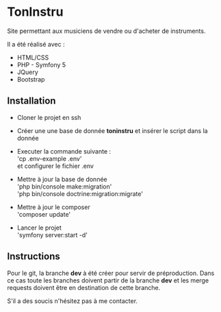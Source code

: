# TonInstru
Site permettant aux musiciens de vendre ou d'acheter de instruments.

Il a été réalisé avec :
- HTML/CSS
- PHP - Symfony 5
- JQuery
- Bootstrap

## Installation
- Cloner le projet en ssh

- Créer une une base de donnée **toninstru** et insérer le script dans la donnée

- Executer la commande suivante :  
    'cp .env-example .env'  
et configurer le fichier .env

- Mettre à jour la base de donnée  
    'php bin/console make:migration'  
    'php bin/console doctrine:migration:migrate'
    
- Mettre à jour le composer  
    'composer update'
    
- Lancer le projet  
    'symfony server:start -d'
    

## Instructions

Pour le git, la branche **dev** à été créer pour servir de préproduction. 
Dans ce cas toute les branches doivent partir de la branche **dev** et les merge requests 
doivent être en destination de cette branche.


S'il a des soucis n'hésitez pas à me contacter.